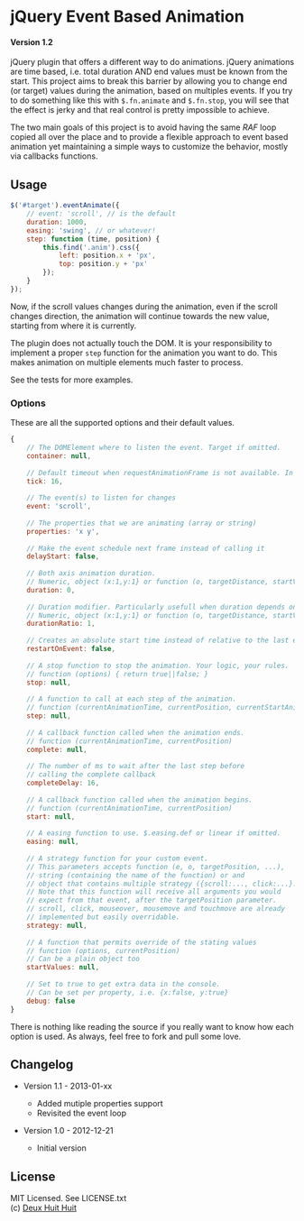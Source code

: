 # jQuery Event Based Animation

#### Version 1.2

jQuery plugin that offers a different way to do animations. jQuery animations are time based,
i.e. total duration AND end values must be known from the start.
This project aims to break this barrier by allowing
you to change end (or target) values during the animation, based on multiples events. If you try
to do something like this with `$.fn.animate` and `$.fn.stop`, you will see that the effect is
jerky and that real control is pretty impossible to achieve. 

The two main goals of this project is to avoid having the same *RAF* loop copied all over
the place and to provide a flexible approach to event based animation yet maintaining a
simple ways to customize the behavior, mostly via callbacks functions.

## Usage

````javascript
$('#target').eventAnimate({
	// event: 'scroll', // is the default
	duration: 1000,
	easing: 'swing', // or whatever!
	step: function (time, position) {
		this.find('.anim').css({
			left: position.x + 'px',
			top: position.y + 'px'
		});
	}
});
````

Now, if the scroll values changes during the animation, even if the scroll
changes direction, the animation will continue towards the new value, starting
from where it is currently.

The plugin does not actually touch the DOM. It is your responsibility to implement
a proper `step` function for the animation you want to do. This makes animation on multiple elements
much faster to process.

See the tests for more examples.

### Options

These are all the supported options and their default values.

````javascript
{
	// The DOMElement where to listen the event. Target if omitted.
	container: null,
	
	// Default timeout when requestAnimationFrame is not available. In ms.
	tick: 16,
	
	// The event(s) to listen for changes
	event: 'scroll', 
	
	// The properties that we are animating (array or string)
	properties: 'x y',
	
	// Make the event schedule next frame instead of calling it
	delayStart: false,
	
	// Both axis animation duration.
	// Numeric, object (x:1,y:1} or function (o, targetDistance, startValues, targetValues)
	duration: 0, 
	
	// Duration modifier. Particularly usefull when duration depends on distance.
	// Numeric, object (x:1,y:1} or function (o, targetDistance, startValues, targetValues)
	durationRatio: 1, 
	
	// Creates an absolute start time instead of relative to the last event
	restartOnEvent: false,
	
	// A stop function to stop the animation. Your logic, your rules.
	// function (options) { return true||false; }
	stop: null,
	
	// A function to call at each step of the animation.
	// function (currentAnimationTime, currentPosition, currentStartAnimationPosition, targetPosition, o)
	step: null,
	
	// A callback function called when the animation ends.
	// function (currentAnimationTime, currentPosition)
	complete: null,
	
	// The number of ms to wait after the last step before
	// calling the complete callback
	completeDelay: 16,
	
	// A callback function called when the animation begins.
	// function (currentAnimationTime, currentPosition)
	start: null, 
	
	// A easing function to use. $.easing.def or linear if omitted.
	easing: null,
	
	// A strategy function for your custom event.
	// This parameters accepts function (e, o, targetPosition, ...),
	// string (containing the name of the function) or and
	// object that contains multiple strategy ({scroll:..., click:...}.
	// Note that this function will receive all arguments you would
	// expect from that event, after the targetPosition parameter.
	// scroll, click, mouseover, mousemove and touchmove are already
	// implemented but easily overridable.
	strategy: null,
	
	// A function that permits override of the stating values
	// function (options, currentPosition)
	// Can be a plain object too
	startValues: null, 
	
	// Set to true to get extra data in the console.
	// Can be set per property, i.e. {x:false, y:true}
	debug: false
}
````

There is nothing like reading the source if you really want to know how each option is used.
As always, feel free to fork and pull some love.

## Changelog

- Version 1.1 - 2013-01-xx
	- Added mutiple properties support
	- Revisited the event loop

- Version 1.0 - 2012-12-21
	- Initial version
	
## License

MIT Licensed. See LICENSE.txt    
(c) [Deux Huit Huit](http://www.deuxhuithuit.com/?ref=github)